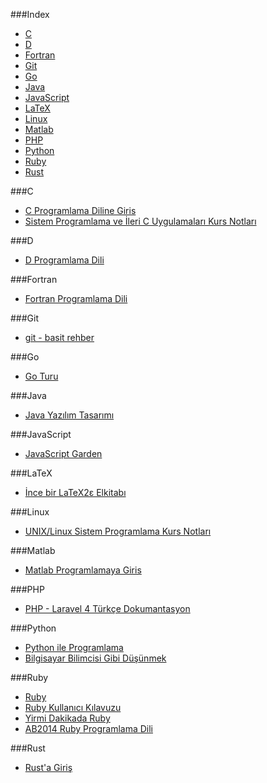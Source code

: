 ###Index
* [C](#c)
* [D](#d)
* [Fortran](#fortran)
* [Git](#git)
* [Go](#go)
* [Java](#java)
* [JavaScript](#javascript)
* [LaTeX](#latex)
* [Linux](#linux)
* [Matlab](#matlab)
* [PHP](#php)
* [Python](#python)
* [Ruby](#ruby)
* [Rust](#rust)


###C
* [C Programlama Diline Giris](http://www1.gantep.edu.tr/~bingul/c/index.php)
* [Sistem Programlama ve İleri C Uygulamaları Kurs Notları](http://www.kaanaslan.com/resource/course_note/download_file.php?file_id=16)


###D
* [D Programlama Dili](http://ddili.org/ders/d/D_Programlama_Dili.pdf)
 

###Fortran
* [Fortran Programlama Dili](http://www1.gantep.edu.tr/~bingul/f95/index.php)


###Git
* [git - basit rehber](http://rogerdudler.github.io/git-guide/index.tr.html)

###Go
* [Go Turu](http://tur.a.golang.org.tr)

###Java
* [Java Yazılım Tasarımı](http://tdsoftware.net/2011/09/23/java-yazalim-tasarimi-kitabi-pdf/)

###JavaScript
* [JavaScript Garden](http://bonsaiden.github.io/JavaScript-Garden/tr)


###LaTeX
* [İnce bir LaTeX2ε Elkitabı](http://www.ctan.org/tex-archive/info/lshort/turkish)

###Linux
* [UNIX/Linux Sistem Programlama Kurs Notları](http://www.kaanaslan.com/resource/course_note/course_note.php)

###Matlab
* [Matlab Programlamaya Giris](http://ismailari.com/blog/matlab-programlamaya-giris/)

###PHP
* [PHP - Laravel 4 Türkçe Dokumantasyon](https://leanpub.com/laravel4-tr)


###Python
* [Python ile Programlama](http://belgeler.istihza.com/py3/)
* [Bilgisayar Bilimcisi Gibi Düşünmek](http://yzgrafik.ege.edu.tr/~tekrei/dersler/bbgd_p/BBGD_PIO.pdf)

###Ruby
* [Ruby](https://www.ruby-lang.org/tr/)
* [Ruby Kullanıcı Kılavuzu](http://www.belgeler.org/uygulamalar/ruby/ruby-ug.html)
* [Yirmi Dakikada Ruby](https://www.ruby-lang.org/tr/documentation/quickstart/)
* [AB2014 Ruby Programlama Dili](https://github.com/leylaKapi/AB2014-Ruby-Programlama-Dili/blob/master/Ruby_AB2014.md)

###Rust
* [Rust'a Giriş](http://bit.ly/rustagiris)
